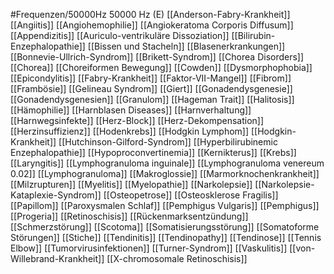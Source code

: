 #Frequenzen/50000Hz
50000 Hz (E)
[[Anderson-Fabry-Krankheit]]
[[Angiitis]]
[[Angiohemophilie]]
[[Angiokeratoma Corporis Diffusum]]
[[Appendizitis]]
[[Auriculo-ventrikuläre Dissoziation]]
[[Bilirubin-Enzephalopathie]]
[[Bissen und Stacheln]]
[[Blasenerkrankungen]]
[[Bonnevie-Ullrich-Syndrom]]
[[Brikett-Syndrom]]
[[Chorea Disorders]]
[[Chorea]]
[[Choreiformen Bewegung]]
[[Cowden]]
[[Dysmorphophobia]]
[[Epicondylitis]]
[[Fabry-Krankheit]]
[[Faktor-VII-Mangel]]
[[Fibrom]]
[[Frambösie]]
[[Gelineau Syndrom]]
[[Giert]]
[[Gonadendysgenesie]]
[[Gonadendysgenesien]]
[[Granulom]]
[[Hageman Trait]]
[[Halitosis]]
[[Hämophilie]]
[[Harnblasen Diseases]]
[[Harnverhaltung]]
[[Harnwegsinfekte]]
[[Herz-Block]]
[[Herz-Dekompensation]]
[[Herzinsuffizienz]]
[[Hodenkrebs]]
[[Hodgkin Lymphom]]
[[Hodgkin-Krankheit]]
[[Hutchinson-Gilford-Syndrom]]
[[Hyperbilirubinemic Enzephalopathie]]
[[Hypoproconvertinemia]]
[[Kernikterus]]
[[Krebs]]
[[Laryngitis]]
[[Lymphogranuloma inguinale]]
[[Lymphogranuloma venereum 0.02]]
[[Lymphogranuloma]]
[[Makroglossie]]
[[Marmorknochenkrankheit]]
[[Milzrupturen]]
[[Myelitis]]
[[Myelopathie]]
[[Narkolepsie]]
[[Narkolepsie-Kataplexie-Syndrom]]
[[Osteopetrose]]
[[Osteosklerose Fragilis]]
[[Papillom]]
[[Paroxysmalen Schlaf]]
[[Pemphigus Vulgaris]]
[[Pemphigus]]
[[Progeria]]
[[Retinoschisis]]
[[Rückenmarksentzündung]]
[[Schmerzstörung]]
[[Scotoma]]
[[Somatisierungsstörung]]
[[Somatoforme Störungen]]
[[Stiche]]
[[Tendinitis]]
[[Tendinopathy]]
[[Tendinose]]
[[Tennis Elbow]]
[[Tumorvirusinfektionen]]
[[Turner-Syndrom]]
[[Vaskulitis]]
[[von-Willebrand-Krankheit]]
[[X-chromosomale Retinoschisis]]